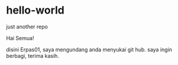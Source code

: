 # hello-world
just another repo     

Hai Semua!

disini Erpas01, saya mengundang anda menyukai git hub.
saya ingin berbagi, terima kasih.
